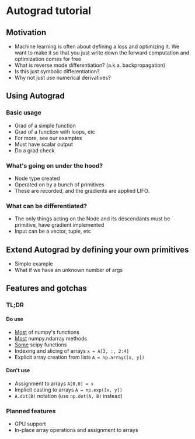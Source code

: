 # Autograd tutorial


## Motivation

* Machine learning is often about defining a loss and optimizing it. We want to
  make it so that you just write down the forward computation and optimization
  comes for free
* What is reverse mode differentiation? (a.k.a. backpropagation)
* Is this just symbolic differentiation?
* Why not just use numerical derivatives?

## Using Autograd

### Basic usage
* Grad of a simple function
* Grad of a function with loops, etc
* For more, see our examples
* Must have scalar output
* Do a grad check

### What's going on under the hood?
* Node type created
* Operated on by a bunch of primitives
* These are recorded, and the gradients are applied LIFO.

### What can be differentiated?
* The only things acting on the Node and its descendants
  must be primitive, have gradient implemented
* Input can be a vector, tuple, etc

## Extend Autograd by defining your own primitives
* Simple example
* What if we have an unknown number of args

## Features and gotchas

### TL;DR
#### Do use
* [Most](../autograd/numpy/numpy_grads.py) of numpy's functions
* [Most](../autograd/numpy/numpy_extra.py) numpy.ndarray methods
* [Some](../autograd/scipy/scipy_grads.py) scipy functions
* Indexing and slicing of arrays `x = A[3, :, 2:4]`
* Explicit array creation from lists `A = np.array([x, y])`
#### Don't use
* Assignment to arrays `A[0,0] = x`
* Implicit casting to arrays `A = np.exp([x, y])`
* `A.dot(B)` notation (use `np.dot(A, B)` instead)

### Planned features
* GPU support
* In-place array operations and assignment to arrays
